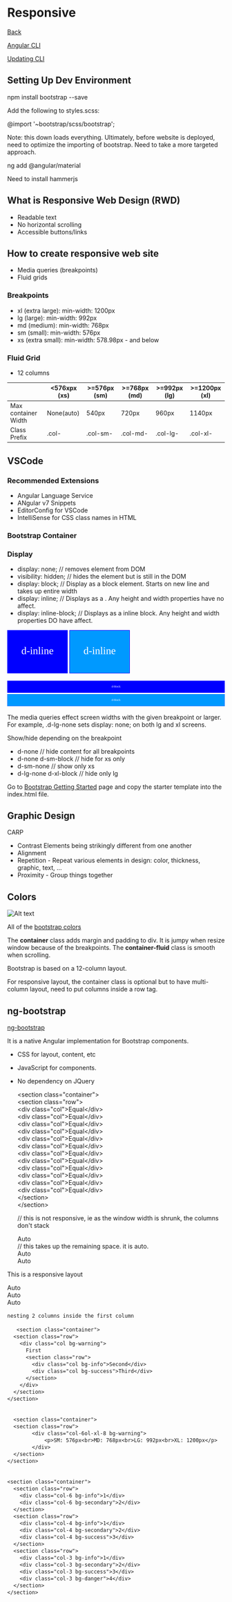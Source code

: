 # Responsive
[Back](./angular.md)

[Angular CLI](https://github.com/angular/angular-cli)

[Updating CLI](https://github.com/angular/angular-cli/wiki/stories-1.0-update)

## Setting Up Dev Environment

npm install bootstrap --save

Add the following to styles.scss:  

@import '~bootstrap/scss/bootstrap';

Note: this down loads everything. Ultimately, before website is deployed, need to optimize the importing of bootstrap. Need to take a more targeted approach.

ng add @angular/material

Need to install hammerjs

## What is Responsive Web Design (RWD)

* Readable text
* No horizontal scrolling
* Accessible buttons/links

## How to create responsive web site

* Media queries (breakpoints)
* Fluid grids

### Breakpoints
* xl (extra large): min-width: 1200px
* lg (large): min-width: 992px
* md (medium): min-width: 768px
* sm (small): min-width: 576px
* xs (extra small): min-width: 578.98px - and below

### Fluid Grid
* 12 columns

|                     | <576xpx (xs) | >=576px (sm) | >=768px (md) | >=992px (lg) | >=1200px (xl) |  
|---------------------|--------------|--------------|--------------|--------------|---------------|
| Max container Width |  None(auto)  |     540px    |     720px    |     960px    |    1140px     |
|   Class Prefix      |    .col-     |   .col-sm-   |   .col-md-   |    .col-lg-  |    .col-xl-   |

## VSCode

### Recommended Extensions
* Angular Language Service
* ANgular v7 Snippets
* EditorConfig for VSCode
* IntelliSense for CSS class names in HTML

### Bootstrap Container

### Display

* display: none; // removes element from DOM
* visibility: hidden; // hides the element but is still in the DOM
* display: block; // Display as a block element. Starts on new line and takes up entire width
* display: inline; // Displays as a <span>. Any height and width properties have no affect.
* display: inline-block; // Displays as a inline block. Any height and width properties DO have affect.
    
![Alt text](../assets/blue-rectangle.svg) ![Alt text](../assets/light-blue-rect.svg)


![Alt text](../assets/long-blue-rect.svg)
![Alt text](../assets/long-light-blue-rect.svg)
    
The media queries effect screen widths with the given breakpoint or larger. For example, .d-lg-none sets display: none; on both lg and xl screens.



Show/hide depending on the breakpoint
* d-none // hide content for all breakpoints
* d-none d-sm-block // hide for xs only
* d-sm-none // show only xs
* d-lg-none d-xl-block // hide only lg

Go to [Bootstrap Getting Started](https://getbootstrap.com/docs/4.4/getting-started/introduction/) page and copy the starter template into the index.html file.

## Graphic Design

CARP

* Contrast Elements being strikingly different from one another
* Alignment
* Repetition - Repeat various elements in design: color, thickness, graphic, text, ...
* Proximity - Group things together

## Colors

![Alt text](./yellow.svg)  

All of the [bootstrap colors](./bootstrap-colors.md)

The **container** class adds margin and padding to div. It is jumpy when resize window because of the breakpoints.
The **container-fluid** class is smooth when scrolling.

Bootstrap is based on a 12-column layout.

For responsive layout, the container class is optional but to have multi-column layout, need to put columns inside a row tag.
    <div class="container">
        <div class="row"></div>
    </div>
    





## ng-bootstrap

[ng-bootstrap](https://ng-bootstrap.github.io/#/home)

It is a native Angular implementation for Bootstrap components.

* CSS for layout, content, etc
* JavaScript for components.
* No dependency on JQuery


    \<section class="container">  
      \<section class="row">  
        \<div class="col">Equal\</div>  
        \<div class="col">Equal\</div>  
        \<div class="col">Equal\</div>  
        \<div class="col">Equal\</div>  
        \<div class="col">Equal\</div>  
        \<div class="col">Equal\</div>  
        \<div class="col">Equal\</div>  
        \<div class="col">Equal\</div>  
        \<div class="col">Equal\</div>  
        \<div class="col">Equal\</div>  
        \<div class="col">Equal\</div>  
        \<div class="col">Equal\</div>  
      \</section>  
    \</section>  
    
    // this is not responsive, ie as the window width is shrunk, the columns don't stack
     <section class="container">
      <section class="row">
        <div class="col">Auto</div> // this takes up the remaining space. it is auto.
        <div class="col-8">Auto</div>
        <div class="col-2">Auto</div>
      </section>
    </section>

This is a responsive layout

   <section class="container">
      <section class="row">
        <div class="col-sm">Auto</div>
        <div class="col-sm">Auto</div>
        <div class="col-sm">Auto</div>
      </section>
    </section>
    
    
    nesting 2 columns inside the first column
    
       <section class="container">
      <section class="row">
        <div class="col bg-warning">
          First
          <section class="row">
            <div class="col bg-info">Second</div>
            <div class="col bg-success">Third</div>
          </section>
        </div>
      </section>
    </section>
    
    
      <section class="container">
      <section class="row">
            <div class="col-6ol-xl-8 bg-warning">
                <p>SM: 576px<br>MD: 768px<br>LG: 992px<br>XL: 1200px</p>
            </div>
      </section>
    </section>


    <section class="container">
      <section class="row">
        <div class="col-6 bg-info">1</div>
        <div class="col-6 bg-secondary">2</div>
      </section>
      <section class="row">
        <div class="col-4 bg-info">1</div>
        <div class="col-4 bg-secondary">2</div>
        <div class="col-4 bg-success">3</div>
      </section>
      <section class="row">
        <div class="col-3 bg-info">1</div>
        <div class="col-3 bg-secondary">2</div>
        <div class="col-3 bg-success">3</div>
        <div class="col-3 bg-danger">4</div>
      </section>
    </section>
